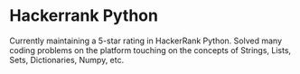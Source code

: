 # Hackerrank Python
Currently maintaining a 5-star rating in HackerRank Python. Solved many coding problems on the platform touching on the concepts of Strings, Lists, Sets, Dictionaries, Numpy, etc.
